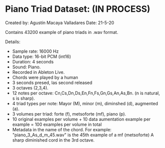 # Piano Triad Dataset: (IN PROCESS)

Created by: Agustín Macaya Valladares
Date: 21-5-20

Contains 43200 example of piano triads in .wav format.

Details:
- Sample rate: 16000 Hz
- Data type: 16-bit PCM (int16)
- Duration: 4 seconds
- Sound: Piano.
- Recorded in Ableton Live.
- Chords were played by a human
- 3 seconds presed, las second released
- 3 octaves (2,3,4).
- 12 notes per octave: Cn,Cs,Dn,Ds,En,Fn,Fs,Gn,Gs,An,As,Bn. (n is natural, s is sharp).
- 4 triad types per note: Mayor (M), minor (m), diminshed (d), augmented (a).
- 3 volumes per triad: forte (f), metsoforte (mf), piano (p).
- 10 original examples per volume + 10 data aumentation example per example = 100 examples per volume in total
- Metadata in the name of the chord. For example: "piano_3_As_d_m_45.wav" is the 45th example of a mf (metsoforte) A sharp diminished cord in the 3rd octave.  
